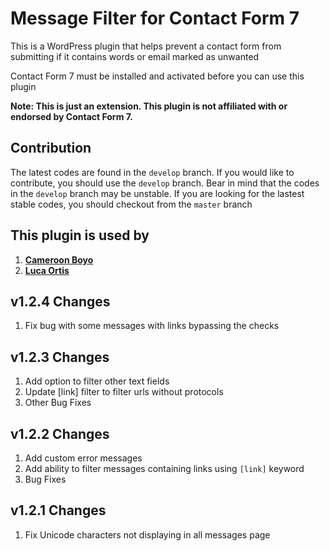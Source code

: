 # Message Filter for Contact Form 7
This is a WordPress plugin that helps prevent a contact form from submitting if it contains words or email marked as unwanted

Contact Form 7 must be installed and activated before you can use this plugin
<br>

<b>Note: This is just an extension. This plugin is not affiliated with or endorsed by Contact Form 7.</b>

## Contribution
The latest codes are found in the `develop` branch. If you would like to contribute, you should use the `develop` branch.
Bear in mind that the codes in the `develop` branch may be unstable. If you are looking for the lastest stable codes, you should checkout from the `master` branch

## This plugin is used by
1. **[Cameroon Boyo](https://cameroonboyo.com)**
2. **[Luca Ortis](http://lucaortis.com/)**

## v1.2.4 Changes
1. Fix bug with some messages with links bypassing the checks

## v1.2.3 Changes
1. Add option to filter other text fields
2. Update [link] filter to filter urls without protocols
3. Other Bug Fixes

## v1.2.2 Changes
1. Add custom error messages
2. Add ability to filter messages containing links using `[link]` keyword
3. Bug Fixes

## v1.2.1 Changes
1. Fix Unicode characters not displaying in all messages page
